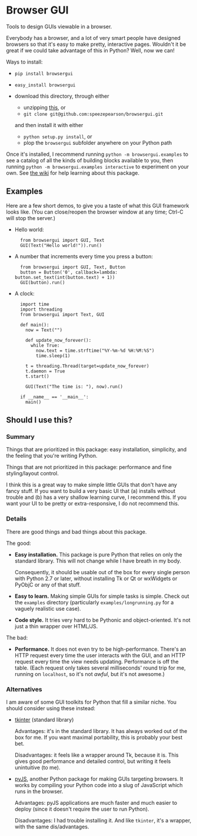 Browser GUI
===========

Tools to design GUIs viewable in a browser.

Everybody has a browser, and a lot of very smart people have designed browsers so that it's easy to make pretty, interactive pages. Wouldn't it be great if we could take advantage of this in Python? Well, now we can!

Ways to install:
- `pip install browsergui`
- `easy_install browsergui`
- download this directory, through either
  - unzipping [this](https://github.com/speezepearson/browsergui/archive/master.zip), or
  - `git clone git@github.com:speezepearson/browsergui.git`

  and then install it with either
  - `python setup.py install`, or
  - plop the `browsergui` subfolder anywhere on your Python path

Once it's installed, I recommend running `python -m browsergui.examples` to see a catalog of all the kinds of building blocks available to you, then running `python -m browsergui.examples interactive` to experiment on your own. See [the wiki][wiki] for help learning about this package.

[wiki]: https://github.com/speezepearson/browsergui/wiki

Examples
--------

Here are a few short demos, to give you a taste of what this GUI framework looks like. (You can close/reopen the browser window at any time; Ctrl-C will stop the server.)

- Hello world:

        from browsergui import GUI, Text
        GUI(Text("Hello world!")).run()

- A number that increments every time you press a button:

        from browsergui import GUI, Text, Button
        button = Button('0', callback=lambda: button.set_text(int(button.text) + 1))
        GUI(button).run()

- A clock:

        import time
        import threading
        from browsergui import Text, GUI

        def main():
          now = Text("")

          def update_now_forever():
            while True:
              now.text = time.strftime("%Y-%m-%d %H:%M:%S")
              time.sleep(1)

          t = threading.Thread(target=update_now_forever)
          t.daemon = True
          t.start()

          GUI(Text("The time is: "), now).run()

        if __name__ == '__main__':
          main()


Should I use this?
------------------

### Summary

Things that are prioritized in this package: easy installation, simplicity, and the feeling that you're writing Python.

Things that are not prioritized in this package: performance and fine styling/layout control.

I think this is a great way to make simple little GUIs that don't have any fancy stuff. If you want to build a very basic UI that (a) installs without trouble and (b) has a very shallow learning curve, I recommend this. If you want your UI to be pretty or extra-responsive, I do not recommend this.

### Details

There are good things and bad things about this package.

The good:

- **Easy installation.** This package is pure Python that relies on only the standard library. This will not change while I have breath in my body.

  Consequently, it should be usable out of the box for every single person with Python 2.7 or later, without installing Tk or Qt or wxWidgets or PyObjC or any of that stuff.

- **Easy to learn.** Making simple GUIs for simple tasks is simple. Check out the `examples` directory (particularly `examples/longrunning.py` for a vaguely realistic use case).

- **Code style.** It tries very hard to be Pythonic and object-oriented. It's not just a thin wrapper over HTML/JS.


The bad:

- **Performance.** It does not even try to be high-performance. There's an HTTP request every time the user interacts with the GUI, and an HTTP request every time the view needs updating. Performance is off the table. (Each request only takes several milliseconds' round trip for me, running on `localhost`, so it's not *awful*, but it's not awesome.)

### Alternatives

I am aware of some GUI toolkits for Python that fill a similar niche. You should consider using these instead:

- [tkinter](https://docs.python.org/3/library/tkinter.html#module-tkinter) (standard library)

  Advantages: it's in the standard library. It has always worked out of the box for me. If you want maximal portability, this is probably your best bet.

  Disadvantages: it feels like a wrapper around Tk, because it is. This gives good performance and detailed control, but writing it feels unintuitive (to me).

- [pyJS](http://pyjs.org), another Python package for making GUIs targeting browsers. It works by compiling your Python code into a slug of JavaScript which runs in the browser.

  Advantages: pyJS applications are much faster and much easier to deploy (since it doesn't require the user to run Python).

  Disadvantages: I had trouble installing it. And like `tkinter`, it's a wrapper, with the same dis/advantages.
